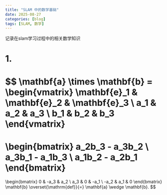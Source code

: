 ```yaml
---
title: "SLAM 中的数学基础"
date: 2025-08-27
categories: [blog]
tags: [SLAM, 数学]
---
```


记录在slam学习过程中的相关数学知识

# 1. 

$$
\mathbf{a} \times \mathbf{b} = 
\begin{vmatrix}
\mathbf{e}_1 & \mathbf{e}_2 & \mathbf{e}_3 \\
a_1 & a_2 & a_3 \\
b_1 & b_2 & b_3
\end{vmatrix}
=
\begin{bmatrix}
a_2b_3 - a_3b_2 \\
a_3b_1 - a_1b_3 \\
a_1b_2 - a_2b_1
\end{bmatrix}
=
\begin{bmatrix}
0 & -a_3 & a_2 \\
a_3 & 0 & -a_1 \\
-a_2 & a_1 & 0
\end{bmatrix}
\mathbf{b} \overset{\mathrm{def}}{=} \mathbf{a} \wedge \mathbf{b}.
$$